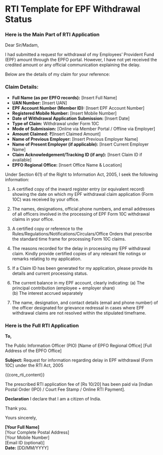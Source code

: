 # RTI Template for EPF Withdrawal Status

<!-- START Main Part of RTI Application -->

### Here is the Main Part of RTI Application
Dear Sir/Madam,

I had submitted a request for withdrawal of my Employees’ Provident Fund (EPF) amount through the EPFO portal. However, I have not yet received the credited amount or any official communication explaining the delay.

Below are the details of my claim for your reference:

### **Claim Details:**

* **Full Name (as per EPFO records):** \[Insert Full Name\]  
* **UAN Number:** \[Insert UAN\]  
* **EPF Account Number (Member ID):** \[Insert EPF Account Number\]  
* **Registered Mobile Number:** \[Insert Mobile Number\]  
* **Date of Withdrawal Application Submission:** \[Insert Date\]  
* **Type of Claim:** Withdrawal under Form 10C  
* **Mode of Submission:** \[Online via Member Portal / Offline via Employer\]  
* **Amount Claimed:** ₹\[Insert Claimed Amount\]  
* **Name of Previous Employer:** \[Insert Previous Employer Name\]  
* **Name of Present Employer (if applicable):** \[Insert Current Employer Name\]  
* **Claim Acknowledgement/Tracking ID (if any):** \[Insert Claim ID if available\]  
* **EPFO Regional Office:** \[Insert Office Name & Location\]

Under Section 6(1) of the Right to Information Act, 2005, I seek the following information:

1. A certified copy of the inward register entry (or equivalent record) showing the date on which my EPF withdrawal claim application (Form 10C) was received by your office.

2. The names, designations, official phone numbers, and email addresses of all officers involved in the processing of EPF Form 10C withdrawal claims in your office.

3. A certified copy or reference to the Rules/Regulations/Notifications/Circulars/Office Orders that prescribe the standard time frame for processing Form 10C claims.

4. The reasons recorded for the delay in processing my EPF withdrawal claim. Kindly provide certified copies of any relevant file notings or remarks relating to my application.

5. If a Claim ID has been generated for my application, please provide its details and current processing status.

6. The current balance in my EPF account, clearly indicating:
   (a) The principal contribution (employee \+ employer share)  
   (b) The interest accrued separately

7. The name, designation, and contact details (email and phone number) of the officer designated for grievance redressal in cases where EPF withdrawal claims are not resolved within the stipulated timeframe.

<!-- END OF Main Part of RTI Application -->

### Here is the Full RTI Application
**To,**

The Public Information Officer (PIO)
[Name of EPFO Regional Office]
[Full Address of the EPFO Office]

**Subject:** Request for information regarding delay in EPF withdrawal (Form 10C) under the RTI Act, 2005

{{core_rti_content}}

The prescribed RTI application fee of \[Rs 10/20\] has been paid via \[Indian Postal Order (IPO) / Court Fee Stamp / Online RTI Payment\].

**Declaration** I declare that I am a citizen of India.

Thank you.

Yours sincerely,

**\[Your Full Name\]**  
[Your Complete Postal Address]  
[Your Mobile Number]  
[Email ID (optional)]  
**Date:** [DD/MM/YYYY]
